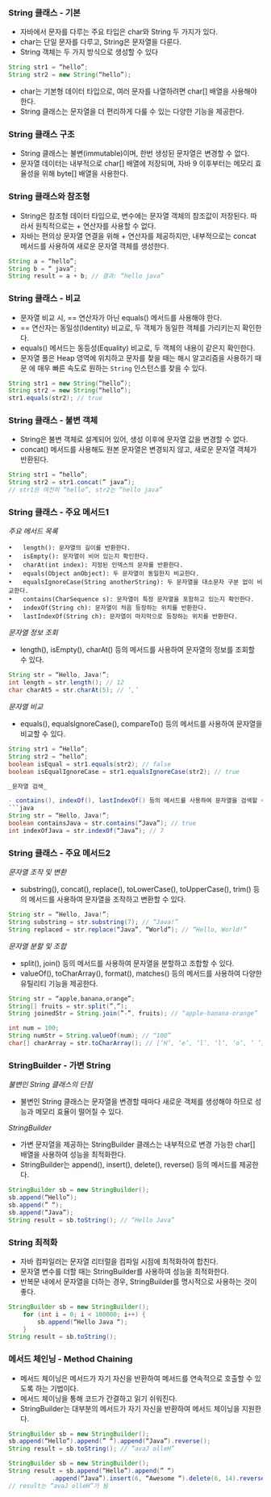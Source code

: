 ### String 클래스 - 기본

- 자바에서 문자를 다루는 주요 타입은 char와 String 두 가지가 있다. <br>
- char는 단일 문자를 다루고, String은 문자열을 다룬다.<br>
- String 객체는 두 가지 방식으로 생성할 수 있다

```java
String str1 = “hello”;
String str2 = new String(“hello”);
```
- char는 기본형 데이터 타입으로, 여러 문자를 나열하려면 char[] 배열을 사용해야 한다.<br>
- String 클래스는 문자열을 더 편리하게 다룰 수 있는 다양한 기능을 제공한다.

### String 클래스 구조

- String 클래스는 불변(immutable)이며, 한번 생성된 문자열은 변경할 수 없다.<br>
- 문자열 데이터는 내부적으로 char[] 배열에 저장되며, 자바 9 이후부터는 메모리 효율성을 위해 byte[] 배열을 사용한다.

### String 클래스와 참조형

- String은 참조형 데이터 타입으로, 변수에는 문자열 객체의 참조값이 저장된다. 따라서 원칙적으로는 + 연산자를 사용할 수 없다.<br>
- 자바는 편의상 문자열 연결을 위해 + 연산자를 제공하지만, 내부적으로는 concat 메서드를 사용하여 새로운 문자열 객체를 생성한다.
```java
String a = “hello”;
String b = “ java”;
String result = a + b; // 결과: “hello java”
```

### String 클래스 - 비교

- 문자열 비교 시, == 연산자가 아닌 equals() 메서드를 사용해야 한다.<br>
- == 연산자는 동일성(Identity) 비교로, 두 객체가 동일한 객체를 가리키는지 확인한다.<br>
- equals() 메서드는 동등성(Equality) 비교로, 두 객체의 내용이 같은지 확인한다.<br>
- 문자열 풀은 Heap 영역에 위치하고 문자를 찾을 때는 해시 알고리즘을 사용하기 때문 에 매우 빠른 속도로 원하는 `String` 인스턴스를 찾을 수 있다.

```java
String str1 = new String(“hello”);
String str2 = new String(“hello”);
str1.equals(str2); // true
```

### String 클래스 - 불변 객체

- String은 불변 객체로 설계되어 있어, 생성 이후에 문자열 값을 변경할 수 없다.<br>
- concat() 메서드를 사용해도 원본 문자열은 변경되지 않고, 새로운 문자열 객체가 반환된다.

```java
String str1 = “hello”;
String str2 = str1.concat(” java”);
// str1은 여전히 “hello”, str2는 “hello java”
```

### String 클래스 - 주요 메서드1

_주요 메서드 목록_

	•	length(): 문자열의 길이를 반환한다.
	•	isEmpty(): 문자열이 비어 있는지 확인한다.
	•	charAt(int index): 지정된 인덱스의 문자를 반환한다.
	•	equals(Object anObject): 두 문자열이 동일한지 비교한다.
	•	equalsIgnoreCase(String anotherString): 두 문자열을 대소문자 구분 없이 비교한다.
	•	contains(CharSequence s): 문자열이 특정 문자열을 포함하고 있는지 확인한다.
	•	indexOf(String ch): 문자열이 처음 등장하는 위치를 반환한다.
	•	lastIndexOf(String ch): 문자열이 마지막으로 등장하는 위치를 반환한다.

_문자열 정보 조회_

- length(), isEmpty(), charAt() 등의 메서드를 사용하여 문자열의 정보를 조회할 수 있다.
```java
String str = “Hello, Java!”;
int length = str.length(); // 12
char charAt5 = str.charAt(5); // ‘,’
```

_문자열 비교_
- equals(), equalsIgnoreCase(), compareTo() 등의 메서드를 사용하여 문자열을 비교할 수 있다.
```java
String str1 = “Hello”;
String str2 = “hello”;
boolean isEqual = str1.equals(str2); // false
boolean isEqualIgnoreCase = str1.equalsIgnoreCase(str2); // true

_문자열 검색_

- contains(), indexOf(), lastIndexOf() 등의 메서드를 사용하여 문자열을 검색할 수 있다.
```java
String str = “Hello, Java!”;
boolean containsJava = str.contains(“Java”); // true
int indexOfJava = str.indexOf(“Java”); // 7
```

### String 클래스 - 주요 메서드2

_문자열 조작 및 변환_

- substring(), concat(), replace(), toLowerCase(), toUpperCase(), trim() 등의 메서드를 사용하여 문자열을 조작하고 변환할 수 있다.
```java
String str = “Hello, Java!”;
String substring = str.substring(7); // “Java!”
String replaced = str.replace(“Java”, “World”); // “Hello, World!”
```

_문자열 분할 및 조합_

- split(), join() 등의 메서드를 사용하여 문자열을 분할하고 조합할 수 있다.<br>
- valueOf(), toCharArray(), format(), matches() 등의 메서드를 사용하여 다양한 유틸리티 기능을 제공한다.
```java
String str = “apple,banana,orange”;
String[] fruits = str.split(”,”);
String joinedStr = String.join(”-”, fruits); // “apple-banana-orange”
```
```java
int num = 100;
String numStr = String.valueOf(num); // “100”
char[] charArray = str.toCharArray(); // [‘H’, ‘e’, ‘l’, ‘l’, ‘o’, ’ ’, ‘J’, ‘a’, ‘v’, ‘a’, ‘!’]
```

### StringBuilder - 가변 String

_불변인 String 클래스의 단점_

- 불변인 String 클래스는 문자열을 변경할 때마다 새로운 객체를 생성해야 하므로 성능과 메모리 효율이 떨어질 수 있다.

_StringBuilder_

- 가변 문자열을 제공하는 StringBuilder 클래스는 내부적으로 변경 가능한 char[] 배열을 사용하여 성능을 최적화한다.<br>
- StringBuilder는 append(), insert(), delete(), reverse() 등의 메서드를 제공한다.

```java
StringBuilder sb = new StringBuilder();
sb.append(“Hello”);
sb.append(” “);
sb.append(“Java”);
String result = sb.toString(); // “Hello Java”

```
### String 최적화

- 자바 컴파일러는 문자열 리터럴을 컴파일 시점에 최적화하여 합친다.<br>
- 문자열 변수를 더할 때는 StringBuilder를 사용하여 성능을 최적화한다.<br>
- 반복문 내에서 문자열을 더하는 경우, StringBuilder를 명시적으로 사용하는 것이 좋다.
```java
StringBuilder sb = new StringBuilder();
	for (int i = 0; i < 100000; i++) {
		sb.append(“Hello Java “);
    }
String result = sb.toString();
```

### 메서드 체인닝 - Method Chaining


- 메서드 체이닝은 메서드가 자기 자신을 반환하여 메서드를 연속적으로 호출할 수 있도록 하는 기법이다.<br>
- 메서드 체이닝을 통해 코드가 간결하고 읽기 쉬워진다.<br>
- StringBuilder는 대부분의 메서드가 자기 자신을 반환하여 메서드 체이닝을 지원한다.
    
```java
StringBuilder sb = new StringBuilder();
sb.append(“Hello”).append(” “).append(“Java”).reverse();
String result = sb.toString(); // “avaJ olleH”
```

```java
StringBuilder sb = new StringBuilder();
String result = sb.append(“Hello”).append(” “)
			.append(“Java”).insert(6, “Awesome “).delete(6, 14).reverse().toString();
// result는 “avaJ olleH”가 됨
```


   


